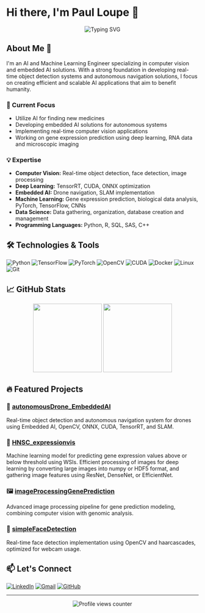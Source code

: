 # Hi there, I'm Paul Loupe 👋
	
<div align="center">
<img src="https://readme-typing-svg.demolab.com?font=Fira+Code&duration=3000&pause=1000&color=2F81F7&center=true&vCenter=true&width=435&lines=AI+and+Machine+Learning+Engineer;Computer+Vision+Specialist;Deep+Learning+Enthusiast" alt="Typing SVG" />
</div>

## About Me 🚀
	
I'm an AI and Machine Learning Engineer specializing in computer vision and embedded AI solutions. With a strong foundation in developing real-time object detection systems and autonomous navigation solutions, I focus on creating efficient and scalable AI applications that aim to benefit humanity.
	
### 🔭 Current Focus
- Utilize AI for finding new medicines
- Developing embedded AI solutions for autonomous systems
- Implementing real-time computer vision applications
- Working on gene expression prediction using deep learning, RNA data and microscopic imaging
	
### 💡 Expertise
- **Computer Vision:** Real-time object detection, face detection, image processing
- **Deep Learning:** TensorRT, CUDA, ONNX optimization
- **Embedded AI:** Drone navigation, SLAM implementation
- **Machine Learning:** Gene expression prediction, biological data analysis, PyTorch, TensorFlow, CNNs
- **Data Science:** Data gathering, organization, database creation and management
- **Programming Languages:** Python, R, SQL, SAS, C++
 	
## 🛠️ Technologies & Tools
 	
![Python](https://img.shields.io/badge/-Python-3776AB?style=flat-square&logo=python&logoColor=white)
![TensorFlow](https://img.shields.io/badge/-TensorFlow-FF6F00?style=flat-square&logo=tensorflow&logoColor=white)
![PyTorch](https://img.shields.io/badge/-PyTorch-EE4C2C?style=flat-square&logo=pytorch&logoColor=white)
![OpenCV](https://img.shields.io/badge/-OpenCV-5C3EE8?style=flat-square&logo=opencv&logoColor=white)
![CUDA](https://img.shields.io/badge/-CUDA-76B900?style=flat-square&logo=nvidia&logoColor=white)
![Docker](https://img.shields.io/badge/-Docker-2496ED?style=flat-square&logo=docker&logoColor=white)
![Linux](https://img.shields.io/badge/-Linux-FCC624?style=flat-square&logo=linux&logoColor=black)
![Git](https://img.shields.io/badge/-Git-F05032?style=flat-square&logo=git&logoColor=white)
 	
## 📈 GitHub Stats
 
<div align="center">
  <img height="180em" src="https://github-readme-stats.vercel.app/api?username=paulisure&show_icons=true&theme=github_dark&include_all_commits=true&count_private=true"/>
  <img height="180em" src="https://github-readme-stats.vercel.app/api/top-langs/?username=paulisure&layout=compact&langs_count=7&theme=github_dark"/>
</div>
 	
## 🔥 Featured Projects
 	
### 🚁 [autonomousDrone_EmbeddedAI](https://github.com/paulisure/autonomousDrone_EmbeddedAI)
Real-time object detection and autonomous navigation system for drones using Embedded AI, OpenCV, ONNX, CUDA, TensorRT, and SLAM.
 	
### 🧬 [HNSC_expressionvis](https://github.com/paulisure/HNSC_expressionvis)
Machine learning model for predicting gene expression values above or below threshold using WSIs. Efficient processing of images for deep learning by converting large images into numpy or HDF5 format, and gathering image features using ResNet, DenseNet, or EfficientNet. 
	
### 🖼️ [imageProcessingGenePrediction](https://github.com/paulisure/imageProcessingGenePrediction)
Advanced image processing pipeline for gene prediction modeling, combining computer vision with genomic analysis.
	
### 👤 [simpleFaceDetection](https://github.com/paulisure/simpleFaceDetection)
Real-time face detection implementation using OpenCV and haarcascades, optimized for webcam usage.
	
## 📫 Let's Connect
	
[![LinkedIn](https://img.shields.io/badge/-LinkedIn-0077B5?style=for-the-badge&logo=linkedin&logoColor=white)](www.linkedin.com/in/paulloupe)
[![Gmail](https://img.shields.io/badge/-Gmail-D14836?style=for-the-badge&logo=gmail&logoColor=white)](mailto:ploupe@iu.edu)
[![GitHub](https://img.shields.io/badge/-GitHub-181717?style=for-the-badge&logo=github&logoColor=white)](https://github.com/paulisure)
	
---
	
<div align="center">
  <img src="https://komarev.com/ghpvc/?username=paulisure&color=blue&style=flat" alt="Profile views counter"/>
</div>
